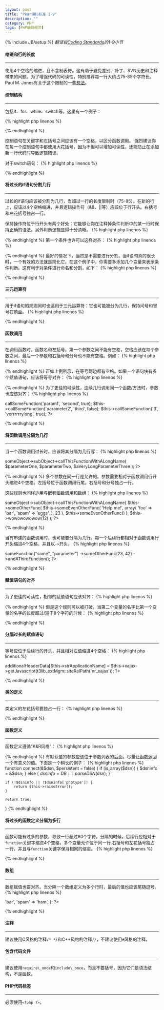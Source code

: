 ```yaml
---
layout: post
title: "Pear编码标准 1-9"
description: ""
category: PHP
tags: [PHP编码规范]
---
```

{% include JB/setup %}
*翻译自[Coding Standards](http://pear.php.net/manual/en/standards.php)的1-9小节*

#### 缩进和行的长度
- - -
使用4个空格的缩进，且不含制表符。这有助于避免差别、补丁、SVN历史和注释带来的问题。为了增强代码的可读性，特别推荐每一行大约占75-85个字符长。 Paul M. Jones有关于这个限制的一些[想法](http://paul-m-jones.com/archives/category/programming/php)。

<!--more-->
#### 控制结构
- - -
包括if、for、while、switch等。这里有一个例子：

{% highlight php linenos %}
<?php
if ((condition1) || (condition2)) {
    action1;
} elseif ((condition3) && (condition4)) {
    action2;
} else {
    defaultaction;
}
?>
{% endhighlight %}

控制语句在关键字和左括号之间应该有一个空格，以区分函数调用。
强烈建议你在每一个控制语句中都使用大花括号，因为不但可以增加可读性，还能防止在添加新一行代码时导致逻辑错误。

对于switch语句：
{% highlight php linenos %}
<?php
switch (condition) {
case 1:
    action1;
    break;

case 2:
    action2;
    break;

default:
    defaultaction;
    break;
}
?>
{% endhighlight %}

#### 将过长的if语句分割几行
- - -
过长的if语句应该被分割为几行，当超过一行的长度限制时（75-85）。在新的行上，应该以4个空格缩进，并且逻辑操作符（&&、||等）应该位于行开头。右括号和左花括号独占一行。

保持操作符位于行开头有两个好处：它能够让你在注释掉条件判断中的某一行时保持正确的语法。另外判断逻辑显得十分清晰。
{% highlight php linenos %}
<?php

if (($condition1
    || $condition2)
    && $condition3
    && $condition4
) {
    //code here
}
?>
{% endhighlight %}
第一个条件也许可以这样对齐：
{% highlight php linenos %}
<?php

if (   $condition1
    || $condition2
    || $condition3
) {
    //code here
}
?>
{% endhighlight %}
最好的情况下，当然是不需要进行分割。当if语句真的很长时，一个有效的方法就是简化它。在这个例子中，你需要多添加几个变量来表示条件判断。这有利于对条件进行命名和分割，如下：
{% highlight php linenos %}
<?php

$is_foo = ($condition1 || $condition2);
$is_bar = ($condition3 && $condtion4);
if ($is_foo && $is_bar) {
    // ....
}
?>
{% endhighlight %}

#### 三元运算符
- - -
用于if语句的规则同时也适用于三元运算符：它也可能被分为几行，保持问号和冒号在前面。
{% highlight php linenos %}
<?php

$a = $condition1 && $condition2
    ? $foo : $bar;

$b = $condition3 && $condition4
    ? $foo_man_this_is_too_long_what_should_i_do
    : $bar;
?>
{% endhighlight %}

#### 函数调用
- - -
在调用函数时，函数名和左括号，第一个参数之间不能有空格，空格应该在每个参数之间，最后一个参数和右括号和分号也不能有空格。例如：
{% highlight php linenos %}
<?php
$var = foo($bar, $baz, $quux);
?>
{% endhighlight %}
正如上例所示，在等号两边都有空格。如果一个语句块有多个赋值语句，应该将等号对齐：
{% highlight php linenos %}
<?php
$short         = foo($bar);
$long_variable = foo($baz);
?>
{% endhighlight %}
为了更佳的可读性，连续几行调用同一个函数/方法时，参数也应该对齐：
{% highlight php linenos %}
<?php
$this->callSomeFunction('param1',     'second',        true);
$this->callSomeFunction('parameter2', 'third',         false);
$this->callSomeFunction('3',          'verrrrrrylong', true);
?>
{% endhighlight %}

#### 将函数调用分隔为几行
- - -
当一个函数调用过长时，应该将其分隔为几行写：
{% highlight php linenos %}
<?php
$this->someObject->subObject->callThisFunctionWithALongName(
    $parameterOne, $parameterTwo,
    $aVeryLongParameterThree
);
?>
{% endhighlight %}
多个参数在同一行是允许的。参数需要相对于函数调用行开头缩进4个空格。左括号位于函数调用行尾，右括号和分号独占一行。

这些规则也同样适用与嵌套函数调用和数组：
{% highlight php linenos %}
<?php
$this->someObject->subObject->callThisFunctionWithALongName(
    $this->someOtherFunc(
        $this->someEvenOtherFunc(
            'Help me!',
            array(
                'foo'  => 'bar',
                'spam' => 'eggs',
            ),
            23
        ),
        $this->someEvenOtherFunc()
    ),
    $this->wowowowowow(12)
);
?>
{% endhighlight %}

当有串连的函数调用时，也可能要分隔为几行。每一个后续行都相对于函数调用行开头缩进4个空格，并且以`->`开头。
{% highlight php linenos %}
<?php

$someObject->someFunction("some", "parameter")
    ->someOtherFunc(23, 42)
    ->andAThirdFunction();
?>
{% endhighlight %}

#### 赋值语句的对齐
- - -
为了更佳的可读性，相邻的赋值语句应该对齐：
{% highlight php linenos %}
<?php
$short  = foo($bar);
$longer = foo($baz);
?>
{% endhighlight %}
但是这个规则可以被打破，当第二个变量的名字比第一个变量的名字的长度超过/短于8个字符的时候：
{% highlight php linenos %}
<?php
$short = foo($bar);
$thisVariableNameIsVeeeeeeeeeeryLong = foo($baz);
?>
{% endhighlight %}

#### 分隔过长的赋值语句
- - -
等号应位于后续行的开头，并且相对左值缩进4个空格：
{% highlight php linenos %}
<?php
$GLOBALS['TSFE']->additionalHeaderData[$this->strApplicationName]
    = $this->xajax->getJavascript(t3lib_extMgm::siteRelPath('nr_xajax'));
?>
{% endhighlight %}

#### 类的定义
- - -
类定义的左花括号要独占一行：
{% highlight php linenos %}
<?php
class Foo_Bar
{

    //... code goes here

}
?>
{% endhighlight %}

#### 函数定义
- - -
函数定义遵循“K&R风格”：
{% highlight php linenos %}
<?php
function fooFunction($arg1, $arg2 = '')
{
    if (condition) {
        statement;
    }
    return $val;
}
?>
{% endhighlight %}
有默认值的参数应该位于参数列表的后面。尽量让函数返回一个有意义的值。下面是一个稍长的例子：
{% highlight php linenos %}
function connect(&$dsn, $persistent = false)
{
    if (is_array($dsn)) {
        $dsninfo = &$dsn;
    } else {
        $dsninfo = DB::parseDSN($dsn);
    }

    if (!$dsninfo || !$dsninfo['phptype']) {
        return $this->raiseError();
    }

    return true;
}
{% endhighlight %}

#### 将过长的函数定义分隔为多行
- - -
函数可能有过多的参数，导致一行超过80个字符。分隔的时候，后续行应相对于`function`关键字缩进4个空格，多个变量允许位于同一行.右括号和左花括号独占一行，并且与`function`关键字保持相同的缩进。
{% highlight php linenos %}
<?php
function someFunctionWithAVeryLongName($firstParameter = 'something', $secondParameter = 'booooo',
    $third = null, $fourthParameter = false, $fifthParameter = 123.12,
    $sixthParam = true
) {
    //....
?>
{% endhighlight %}

#### 数组
- - -
数组赋值也要对齐。当分隔一个数组定义为多个行时，最后的值也应该尾随逗号。
{% highlight php linenos %}
<?php
$some_array = array(
    'foo'  => 'bar',
    'spam' => 'ham',
);
?>
{% endhighlight %}

#### 注释
- - -
建议使用C风格的注释`/* */`和C++风格的注释`//`，不建议使用`#`风格的注释。

#### 包含代码文件
- - -
建议使用`require\_once`和`include\_once`，而且不要括号，因为它们是语法结构，不是函数。

#### PHP代码标签
- - -
必须使用`<?php ?>`。